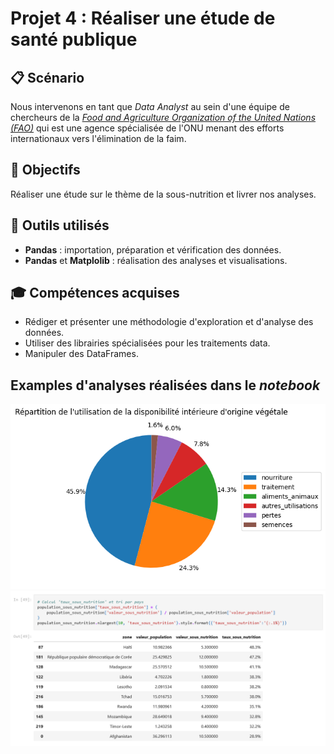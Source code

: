 # Projet 4 : Réaliser une étude de santé publique

## &#128203; Scénario
Nous intervenons en tant que *Data Analyst* au sein d'une équipe de chercheurs de la *[Food and Agriculture Organization of the United Nations (FAO)](http://www.fao.org/home/fr/)* qui est une agence spécialisée de l'ONU menant des efforts internationaux vers l'élimination de la faim. 

## &#127919; Objectifs
Réaliser une étude sur le thème de la sous-nutrition et livrer nos analyses.

## &#128295; Outils utilisés
* **Pandas** : importation, préparation et vérification des données.
* **Pandas** et **Matplolib** : réalisation des analyses et visualisations.

## &#127891; Compétences acquises
* Rédiger et présenter une méthodologie d'exploration et d'analyse des données.
* Utiliser des librairies spécialisées pour les traitements data.
* Manipuler des DataFrames.

## Examples d'analyses réalisées dans le *notebook*
<img src='./images/output-example-01.png' width=640px />

<img src='./images/output-example-02.png' width=800px />
